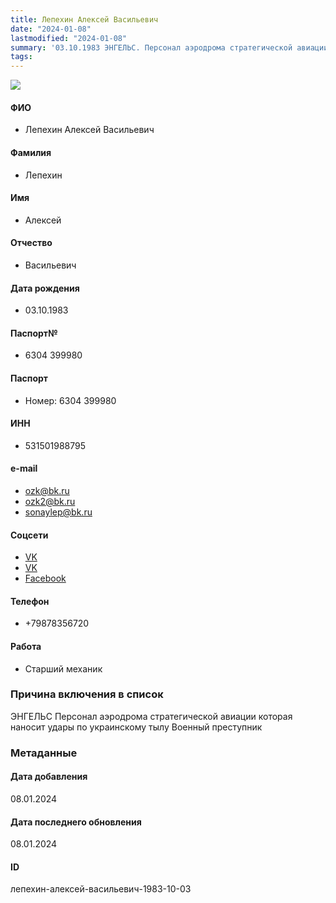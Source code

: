 ```yaml
---
title: Лепехин Алексей Васильевич
date: "2024-01-08"
lastmodified: "2024-01-08"
summary: '03.10.1983 ЭНГЕЛЬС. Персонал аэродрома стратегической авиации которая наносит удары по украинскому тылу. Военный преступник'
tags: 
---
```

<!--# pp2-->
<!--## Фигурант-->
<!--### Личные данные-->
<!--#### Фото-->
![](https://molfar.com/images/optimized/person-placeholder.jpg)
#### ФИО
- Лепехин Алексей Васильевич
#### Фамилия
- Лепехин
#### Имя
- Алексей
#### Отчество
- Васильевич
#### Дата рождения
- 03.10.1983
#### Паспорт№
- 6304 399980
#### Паспорт
- Номер: 6304 399980
#### ИНН
- 531501988795
#### e-mail
- ozk@bk.ru
- ozk2@bk.ru
- sonaylep@bk.ru
#### Соцсети
- [VK](https://vk.com/id78832244)
- [VK](https://vk.com/id84803520)
- [Facebook](https://www.facebook.com/profile.php?id=100012278985980)
#### Телефон
- +79878356720
#### Работа
- Старший механик
### Причина включения в список
ЭНГЕЛЬС
Персонал аэродрома стратегической авиации которая наносит удары по украинскому тылу
Военный преступник
### Метаданные
#### Дата добавления
08.01.2024
#### Дата последнего обновления
08.01.2024
#### ID
лепехин-алексей-васильевич-1983-10-03
<!--## END;-->
